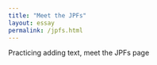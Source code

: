 ```yaml
---
title: "Meet the JPFs"
layout: essay
permalink: /jpfs.html
---
```


Practicing adding text, meet the JPFs page